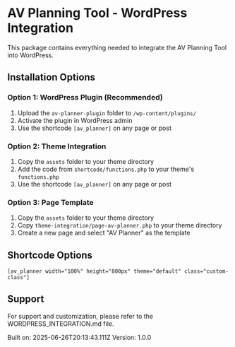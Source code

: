 # AV Planning Tool - WordPress Integration

This package contains everything needed to integrate the AV Planning Tool into WordPress.

## Installation Options

### Option 1: WordPress Plugin (Recommended)
1. Upload the `av-planner-plugin` folder to `/wp-content/plugins/`
2. Activate the plugin in WordPress admin
3. Use the shortcode `[av_planner]` on any page or post

### Option 2: Theme Integration
1. Copy the `assets` folder to your theme directory
2. Add the code from `shortcode/functions.php` to your theme's `functions.php`
3. Use the shortcode `[av_planner]` on any page or post

### Option 3: Page Template
1. Copy the `assets` folder to your theme directory
2. Copy `theme-integration/page-av-planner.php` to your theme directory
3. Create a new page and select "AV Planner" as the template

## Shortcode Options

```
[av_planner width="100%" height="800px" theme="default" class="custom-class"]
```

## Support

For support and customization, please refer to the WORDPRESS_INTEGRATION.md file.

Built on: 2025-06-26T20:13:43.111Z
Version: 1.0.0

